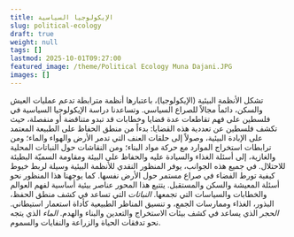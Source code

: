 ```yaml
---
title: الإيكولوجيا السياسية
slug: political-ecology
draft: true
weight: null
tags: []
lastmod: 2025-10-01T09:27:00
featured_image: /theme/Political Ecology Muna Dajani.JPG
images: []
---
```

تشكل الأنظمة البيئية (الإيكولوجيا)، باعتبارها أنظمة مترابطة تدعم عمليات العيش والسكن، دائماً مجالاً للصراع السياسي. وتساعدنا دراسة الإيكولوجيا السياسية في فلسطين على فهم تقاطعات عدة قضايا وخطابات قد تبدو متناقضة أو منفصلة، حيث تكشف فلسطين عن تعددية هذه القضايا: بدءاً من منطق الحفاظ على الطبيعة المعتمد على الإبادة البيئية، وصولاً إلى حلقات العنف التي تدمر الأرض والهواء والماء؛ ومن ترابطات استخراج الموارد مع حركة مواد البناء؛ ومن النقاشات حول النباتات المحلية والغازية، إلى أسئلة الغذاء والسيادة عليه والحفاظ على البيئة ومقاومة السميّة البطيئة للاحتلال. في جميع هذه الجوانب، يوفر المنظور النقدي للأنظمة البيئية وسيلة لربط خيوط كيفية تورط الفضاء في صراع مستمر حول الأرض نفسها. كما يوجهنا هذا المنظور نحو أسئلة المعيشة والسكن والمستقبل. يتتبع هذا المحور عناصر بيئية أساسية لفهم العوالم والخطابات والسياسات التي تجمعها. _النباتات_ التي تساعد في كشف منطق الحفظ، البذور، الغذاء وممارسات الجمع، و تنسيق المناظر الطبيعية كأداة استعمار استيطاني. _الحجر_ الذي يساعد في كشف بيئات الاستخراج والتعدين والبناء والهدم. _الماء_ الذي يتجه نحو تدفقات الحياة والزراعة والنفايات والسموم.
